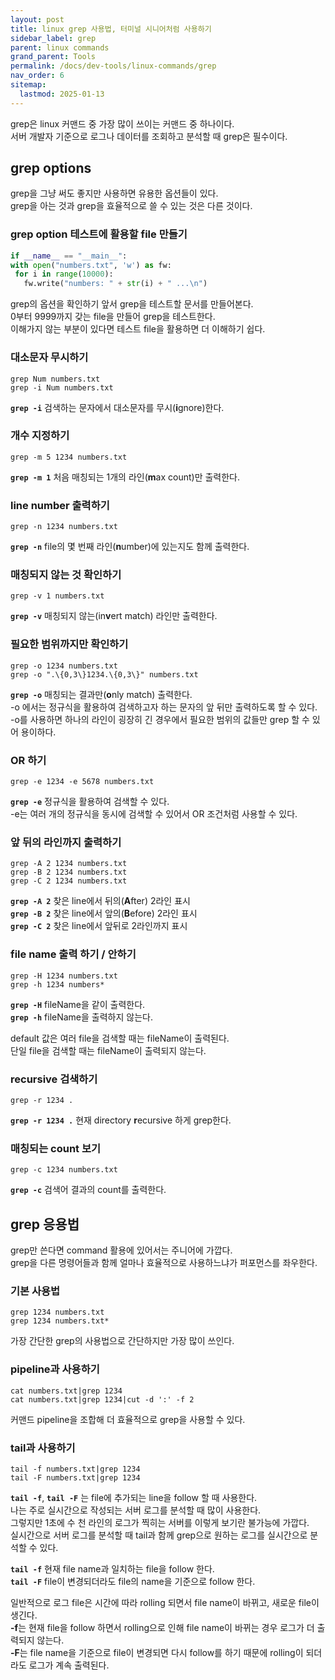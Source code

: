 ```yaml
---
layout: post
title: linux grep 사용법, 터미널 시니어처럼 사용하기
sidebar_label: grep
parent: linux commands
grand_parent: Tools
permalink: /docs/dev-tools/linux-commands/grep
nav_order: 6
sitemap:
  lastmod: 2025-01-13
---
```


grep은 linux 커맨드 중 가장 많이 쓰이는 커맨드 중 하나이다.  
서버 개발자 기준으로 로그나 데이터를 조회하고 분석할 때 grep은 필수이다.


## grep options

grep을 그냥 써도 좋지만 사용하면 유용한 옵션들이 있다.  
grep을 아는 것과 grep을 효율적으로 쓸 수 있는 것은 다른 것이다.

### grep option 테스트에 활용할 file 만들기

```python
if __name__ == "__main__":
with open("numbers.txt", 'w') as fw:
 for i in range(10000):
   fw.write("numbers: " + str(i) + " ...\n")
```

grep의 옵션을 확인하기 앞서 grep을 테스트할 문서를 만들어본다.  
0부터 9999까지 갖는 file을 만들어 grep을 테스트한다.  
이해가지 않는 부분이 있다면 테스트 file을 활용하면 더 이해하기 쉽다.

### 대소문자 무시하기

```shell
grep Num numbers.txt
grep -i Num numbers.txt
```
**`grep -i`** 검색하는 문자에서 대소문자를 무시(**i**gnore)한다.

### 개수 지정하기

```shell
grep -m 5 1234 numbers.txt
```
**`grep -m 1`** 처음 매칭되는 1개의 라인(**m**ax count)만 출력한다.

### line number 출력하기

```shell
grep -n 1234 numbers.txt
```
**`grep -n`** file의 몇 번째 라인(**n**umber)에 있는지도 함께 출력한다.

### 매칭되지 않는 것 확인하기

```shell
grep -v 1 numbers.txt
```
**`grep -v`** 매칭되지 않는(in**v**ert match) 라인만 출력한다.

### 필요한 범위까지만 확인하기

```shell
grep -o 1234 numbers.txt
grep -o ".\{0,3\}1234.\{0,3\}" numbers.txt
```
**`grep -o`** 매칭되는 결과만(**o**nly match) 출력한다.  
-o 에서는 정규식을 활용하여 검색하고자 하는 문자의 앞 뒤만 출력하도록 할 수 있다.  
-o를 사용하면 하나의 라인이 굉장히 긴 경우에서 필요한 범위의 값들만 grep 할 수 있어 용이하다.

### OR 하기

```shell
grep -e 1234 -e 5678 numbers.txt
```
**`grep -e`** 정규식을 활용하여 검색할 수 있다.  
-e는 여러 개의 정규식을 동시에 검색할 수 있어서 OR 조건처럼 사용할 수 있다.

### 앞 뒤의 라인까지 출력하기

```shell
grep -A 2 1234 numbers.txt
grep -B 2 1234 numbers.txt
grep -C 2 1234 numbers.txt
```
**`grep -A 2`** 찾은 line에서 뒤의(**A**fter) 2라인 표시  
**`grep -B 2`** 찾은 line에서 앞의(**B**efore) 2라인 표시  
**`grep -C 2`** 찾은 line에서 앞뒤로 2라인까지 표시

### file name 출력 하기 / 안하기

```shell
grep -H 1234 numbers.txt
grep -h 1234 numbers*
```
**`grep -H`** fileName을 같이 출력한다.  
**`grep -h`** fileName을 출력하지 않는다.

default 값은 여러 file을 검색할 때는 fileName이 출력된다.  
단일 file을 검색할 때는 fileName이 출력되지 않는다.


### recursive 검색하기

```shell
grep -r 1234 .
```
**`grep -r 1234 .`** 현재 directory **r**ecursive 하게 grep한다.

### 매칭되는 count 보기

```shell
grep -c 1234 numbers.txt
```
**`grep -c`** 검색어 결과의 count를 출력한다.


## grep 응용법

grep만 쓴다면 command 활용에 있어서는 주니어에 가깝다.    
grep을 다른 명령어들과 함께 얼마나 효율적으로 사용하느냐가 퍼포먼스를 좌우한다.

### 기본 사용법

```shell
grep 1234 numbers.txt
grep 1234 numbers.txt*
```

가장 간단한 grep의 사용법으로 간단하지만 가장 많이 쓰인다.

### pipeline과 사용하기

```shell
cat numbers.txt|grep 1234
cat numbers.txt|grep 1234|cut -d ':' -f 2
```

커맨드 pipeline을 조합해 더 효율적으로 grep을 사용할 수 있다.

### tail과 사용하기

```shell
tail -f numbers.txt|grep 1234
tail -F numbers.txt|grep 1234
```

**`tail -f`**, **`tail -F`** 는 file에 추가되는 line을 follow 할 때 사용한다.  
나는 주로 실시간으로 작성되는 서버 로그를 분석할 때 많이 사용한다.  
그렇지만 1초에 수 천 라인의 로그가 찍히는 서버를 이렇게 보기란 불가능에 가깝다.  
실시간으로 서버 로그를 분석할 때 tail과 함께 grep으로 원하는 로그를 실시간으로 분석할 수 있다.

**`tail -f`** 현재 file name과 일치하는 file을 follow 한다.   
**`tail -F`** file이 변경되더라도 file의 name을 기준으로 follow 한다.

일반적으로 로그 file은 시간에 따라 rolling 되면서 file name이 바뀌고, 새로운 file이 생긴다.  
**-f**는 현재 file을 follow 하면서 rolling으로 인해 file name이 바뀌는 경우 로그가 더 출력되지 않는다.  
**-F**는 file name을 기준으로 file이 변경되면 다시 follow를 하기 때문에 rolling이 되더라도 로그가 계속 출력된다.  
